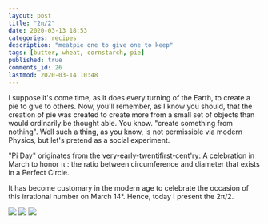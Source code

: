 ```yaml
---
layout: post
title: "2π/2"
date: 2020-03-13 18:53
categories: recipes
description: "meatpie one to give one to keep"
tags: [butter, wheat, cornstarch, pie]
published: true
comments_id: 26 
lastmod: 2020-03-14 10:48
---
```


I suppose it's come time, as it does every turning of the Earth, to create a pie to give to others. Now, you'll remember, as I know you should, that the creation of pie was created to create more from a small set of objects than would ordinarily be thought able. You know. "create something from nothing". Well such a thing, as you know, is not permissible via modern Physics, but let's pretend as a social experiment. 

"Pi Day" originates from the very-early-twentifirst-cent'ry: A celebration in March to honor π : the ratio between circumference and diameter that exists in a Perfect Circle. 

It has become customary in the modern age to celebrate the occasion of this irrational number on March 14°. Hence, today I present the 2π/2.

<img src="{{ site.url }}/assets/img/2pi_2-paper.jpg" max-width="1000" />

<img src="{{ site.url }}/assets/img/2pi_2-unbaked.jpg" max-width="1000" />

<img src="{{ site.url }}/assets/img/2pi_2-baked.jpg" max-width="1000" />
